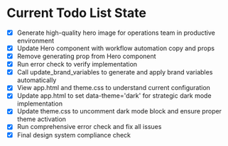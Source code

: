 <!-- DO NOT EDIT - Managed by todo_list tool -->
<!-- Updated: 2025-10-27T20:49:50.502Z -->

# Current Todo List State

- [x] Generate high-quality hero image for operations team in productive environment
- [x] Update Hero component with workflow automation copy and props
- [x] Remove generating prop from Hero component
- [x] Run error check to verify implementation
- [x] Call update_brand_variables to generate and apply brand variables automatically
- [x] View app.html and theme.css to understand current configuration
- [x] Update app.html to set data-theme='dark' for strategic dark mode implementation
- [x] Update theme.css to uncomment dark mode block and ensure proper theme activation
- [x] Run comprehensive error check and fix all issues
- [x] Final design system compliance check
